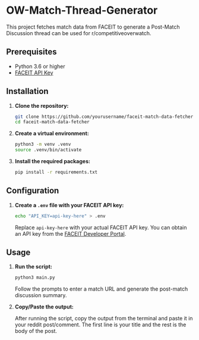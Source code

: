 # OW-Match-Thread-Generator

This project fetches match data from FACEIT to generate a Post-Match Discussion thread can be used for r/competitiveoverwatch.

## Prerequisites

- Python 3.6 or higher
- [FACEIT API Key](https://developers.faceit.com/)

## Installation

1. **Clone the repository:**

    ```sh
    git clone https://github.com/yourusername/faceit-match-data-fetcher.git
    cd faceit-match-data-fetcher
    ```

2. **Create a virtual environment:**

    ```sh
    python3 -m venv .venv
    source .venv/bin/activate
    ```

3. **Install the required packages:**

    ```sh
    pip install -r requirements.txt
    ```

## Configuration

1. **Create a `.env` file with your FACEIT API key:**

    ```sh
    echo "API_KEY=api-key-here" > .env
    ```

    Replace `api-key-here` with your actual FACEIT API key. You can obtain an API key from the [FACEIT Developer Portal](https://developers.faceit.com/).

## Usage

1. **Run the script:**

    ```sh
    python3 main.py
    ```

    Follow the prompts to enter a match URL and generate the post-match discussion summary.

2. **Copy/Paste the output:**

    After running the script, copy the output from the terminal and paste it in your reddit post/comment.
    The first line is your title and the rest is the body of the post.
